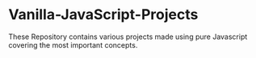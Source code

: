 # Vanilla-JavaScript-Projects


These Repository contains various projects made using pure Javascript covering the most important concepts.
